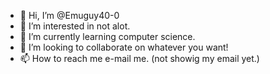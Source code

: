 - 👋 Hi, I’m @Emuguy40-0
- 👀 I’m interested in not alot.
- 🌱 I’m currently learning computer science.
- 💞️ I’m looking to collaborate on whatever you want!
- 📫 How to reach me e-mail me. (not showig my email yet.)

<!---
Emuguy40-0/Emuguy40-0 is a ✨ special ✨ repository because its `README.md` (this file) appears on your GitHub profile.
You can click the Preview link to take a look at your changes.
--->
